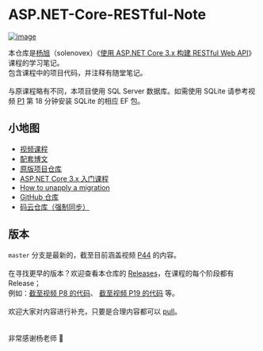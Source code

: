 # ASP.NET-Core-RESTful-Note

[![image](https://raw.githubusercontent.com/Surbowl/ASP.NET-Core-RESTful-Note/master/cover.jpg)](https://www.bilibili.com/video/av77957694)

本仓库是[杨旭](https://www.cnblogs.com/cgzl/)（solenovex）《[使用 ASP.NET Core 3.x 构建 RESTful Web API](https://www.bilibili.com/video/av77957694)》课程的学习笔记。
<br>
包含课程中的项目代码，并注释有随堂笔记。
<br><br>
与原课程略有不同，本项目使用 SQL Server 数据库。如需使用 SQLite 请参考视频 [P1](https://www.bilibili.com/video/av77957694?p=1) 第 18 分钟安装 SQLite 的相应 EF 包。

## 小地图
- [视频课程](https://www.bilibili.com/video/av77957694)
- [配套博文](https://www.cnblogs.com/cgzl/p/11814971.html)
- [原版项目仓库](https://github.com/solenovex/ASP.NET-Core-3.x-REST-API-Tutorial-Code)
- [ASP.NET Core 3.x 入门课程](https://www.bilibili.com/video/av65313713)
- [How to unapply a migration](https://stackoverflow.com/questions/38192450/how-to-unapply-a-migration-in-asp-net-core-with-ef-core)
- [GitHub 仓库](https://github.com/Surbowl/ASP.NET-Core-RESTful-Note)
- [码云仓库（强制同步）](https://gitee.com/surbowl/ASP.NET-Core-RESTful-Note)

## 版本
`master` 分支是最新的，截至目前涵盖视频 [P44](https://www.bilibili.com/video/av77957694?p=44) 的内容。
<br><br>
在寻找更早的版本？欢迎查看本仓库的 [Releases](https://github.com/Surbowl/ASP.NET-Core-RESTful-Note/releases)，在课程的每个阶段都有 Release；
<br>
例如：[截至视频 P8 的代码](https://github.com/Surbowl/ASP.NET-Core-RESTful-Note/releases/tag/P8)、 [截至视频 P19 的代码](https://github.com/Surbowl/ASP.NET-Core-RESTful-Note/releases/tag/P19) 等。
<br><br>
欢迎大家对内容进行补充，只要是合理内容都可以 [pull](https://github.com/Surbowl/ASP.NET-Core-RESTful-Note/pulls)。
<br><br><br>
非常感谢杨老师 🤗
